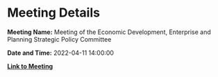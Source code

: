 # Meeting Details

**Meeting Name:** Meeting of the Economic Development, Enterprise and Planning Strategic Policy Committee

**Date and Time:** 2022-04-11 14:00:00

**[Link to Meeting](https://www.limerick.ie/council/whats-on/meeting-economic-development-enterprise-and-planning-strategic-policy-committee-3)**
